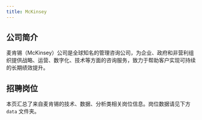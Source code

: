 ```yaml
---
title: McKinsey
---
```


## 公司简介
麦肯锡（McKinsey）公司是全球知名的管理咨询公司，为企业、政府和非营利组织提供战略、运营、数字化、技术等方面的咨询服务，致力于帮助客户实现可持续的长期绩效提升。

## 招聘岗位
本页汇总了来自麦肯锡的技术、数据、分析类相关岗位信息。岗位数据请见下方 `data` 文件夹。

